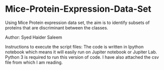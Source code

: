 # Mice-Protein-Expression-Data-Set
Using Mice Protein expression data set, the aim is to identify subsets of proteins that are discriminant between the classes. 

Author: Syed Haider Saleem

Instructions to execute the script files:
The code is written in Ipython notebook which means it will easily run on Jupiter notebook or Jupiter Lab. Python 3 is required to run this version of code. I have also attached the csv file from which I am reading.
